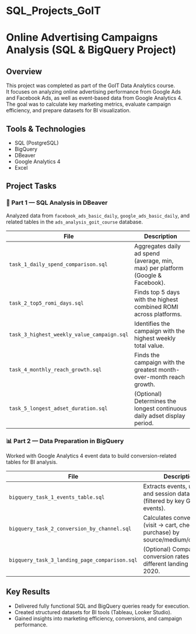 # SQL_Projects_GoIT
# Online Advertising Campaigns Analysis (SQL & BigQuery Project)

## Overview
This project was completed as part of the GoIT Data Analytics course.  
It focuses on analyzing online advertising performance from Google Ads and Facebook Ads, as well as event-based data from Google Analytics 4.  
The goal was to calculate key marketing metrics, evaluate campaign efficiency, and prepare datasets for BI visualization.

## Tools & Technologies
- SQL (PostgreSQL)
- BigQuery
- DBeaver
- Google Analytics 4
- Excel

## Project Tasks

### 🧩 Part 1 — SQL Analysis in DBeaver
Analyzed data from `facebook_ads_basic_daily`, `google_ads_basic_daily`, and related tables in the `ads_analysis_goit_course` database.

| File | Description |
|------|--------------|
| `task_1_daily_spend_comparison.sql` | Aggregates daily ad spend (average, min, max) per platform (Google & Facebook). |
| `task_2_top5_romi_days.sql` | Finds top 5 days with the highest combined ROMI across platforms. |
| `task_3_highest_weekly_value_campaign.sql` | Identifies the campaign with the highest weekly total value. |
| `task_4_monthly_reach_growth.sql` | Finds the campaign with the greatest month-over-month reach growth. |
| `task_5_longest_adset_duration.sql` | (Optional) Determines the longest continuous daily adset display period. |

### 📊 Part 2 — Data Preparation in BigQuery
Worked with Google Analytics 4 event data to build conversion-related tables for BI analysis.

| File | Description |
|------|--------------|
| `bigquery_task_1_events_table.sql` | Extracts events, users, and session data for 2021 (filtered by key GA4 events). |
| `bigquery_task_2_conversion_by_channel.sql` | Calculates conversions (visit → cart, checkout, purchase) by source/medium/campaign. |
| `bigquery_task_3_landing_page_comparison.sql` | (Optional) Compares conversion rates between different landing pages for 2020. |

## Key Results
- Delivered fully functional SQL and BigQuery queries ready for execution.
- Created structured datasets for BI tools (Tableau, Looker Studio).
- Gained insights into marketing efficiency, conversions, and campaign performance.
